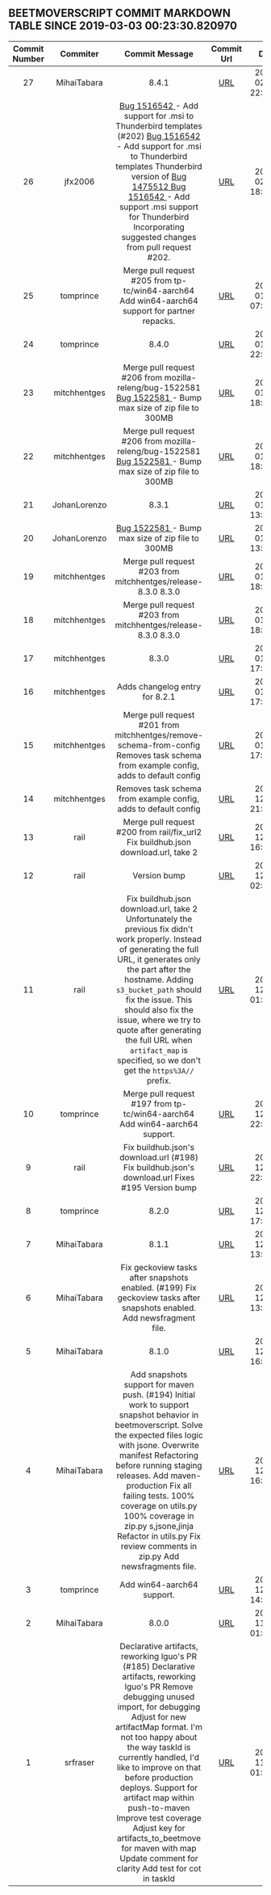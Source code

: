 ## BEETMOVERSCRIPT COMMIT MARKDOWN TABLE SINCE 2019-03-03 00:23:30.820970

| Commit Number | Commiter | Commit Message | Commit Url | Date | 
|:---:|:----:|:----------------------------------:|:------:|:----:| 
|27|MihaiTabara|8.4.1|[URL](https://github.com/mozilla-releng/beetmoverscript/commit/b26a8dcb800dcf85c7a6c6583ba88307822f1c7e)|2019-02-04 22:07:07
|26|jfx2006|[Bug 1516542 ](https://bugzilla.mozilla.org/show_bug.cgi?id=1516542) - Add support for .msi to Thunderbird templates (#202) [Bug 1516542 ](https://bugzilla.mozilla.org/show_bug.cgi?id=1516542) - Add support for .msi to Thunderbird templates Thunderbird version of [Bug 1475512 ](https://bugzilla.mozilla.org/show_bug.cgi?id=1475512) [Bug 1516542 ](https://bugzilla.mozilla.org/show_bug.cgi?id=1516542) - Add support .msi support for Thunderbird Incorporating suggested changes from pull request #202.|[URL](https://github.com/mozilla-releng/beetmoverscript/commit/a10494cbde3cc5509a83d15ec4ff0811d5958c4f)|2019-02-04 18:04:01
|25|tomprince|Merge pull request #205 from tp-tc/win64-aarch64 Add win64-aarch64 support for partner repacks.|[URL](https://github.com/mozilla-releng/beetmoverscript/commit/c1e20a9a233f2095f967875f741ced491bef0528)|2019-01-28 07:00:43
|24|tomprince|8.4.0|[URL](https://github.com/mozilla-releng/beetmoverscript/commit/730ebae416b6614ff07d275957d0ddcebc72bf1f)|2019-01-25 22:13:56
|23|mitchhentges|Merge pull request #206 from mozilla-releng/bug-1522581 [Bug 1522581 ](https://bugzilla.mozilla.org/show_bug.cgi?id=1522581) - Bump max size of zip file to 300MB|[URL](https://github.com/mozilla-releng/beetmoverscript/commit/f55ca9aef7ab6a4e1e5d5c246beff1085d201fe0)|2019-01-25 18:29:36
|22|mitchhentges|Merge pull request #206 from mozilla-releng/bug-1522581 [Bug 1522581 ](https://bugzilla.mozilla.org/show_bug.cgi?id=1522581) - Bump max size of zip file to 300MB|[URL](https://github.com/mozilla-releng/beetmoverscript/commit/f55ca9aef7ab6a4e1e5d5c246beff1085d201fe0)|2019-01-25 18:29:36
|21|JohanLorenzo|8.3.1|[URL](https://github.com/mozilla-releng/beetmoverscript/commit/b74438929aaa119dd6ca3def99cadfb39d6a4559)|2019-01-25 13:25:55
|20|JohanLorenzo|[Bug 1522581 ](https://bugzilla.mozilla.org/show_bug.cgi?id=1522581) - Bump max size of zip file to 300MB|[URL](https://github.com/mozilla-releng/beetmoverscript/commit/002b073054a74e3f7dd2fcf0faf282e50ab4a942)|2019-01-25 13:11:21
|19|mitchhentges|Merge pull request #203 from mitchhentges/release-8.3.0 8.3.0|[URL](https://github.com/mozilla-releng/beetmoverscript/commit/7ee86337210f78bea022243da1c84253c65a1e94)|2019-01-03 18:30:51
|18|mitchhentges|Merge pull request #203 from mitchhentges/release-8.3.0 8.3.0|[URL](https://github.com/mozilla-releng/beetmoverscript/commit/7ee86337210f78bea022243da1c84253c65a1e94)|2019-01-03 18:30:51
|17|mitchhentges|8.3.0|[URL](https://github.com/mozilla-releng/beetmoverscript/commit/11be66989b2fe50e9fe2c7e7337c5abdf05a0ff1)|2019-01-03 17:06:41
|16|mitchhentges|Adds changelog entry for 8.2.1|[URL](https://github.com/mozilla-releng/beetmoverscript/commit/9424a33ecc5a6abbe4f9d1cca84e0bac3c686415)|2019-01-03 17:06:18
|15|mitchhentges|Merge pull request #201 from mitchhentges/remove-schema-from-config Removes task schema from example config, adds to default config|[URL](https://github.com/mozilla-releng/beetmoverscript/commit/21a801a934b714316ea475b3cc312048ba9cdc2b)|2019-01-02 17:11:16
|14|mitchhentges|Removes task schema from example config, adds to default config|[URL](https://github.com/mozilla-releng/beetmoverscript/commit/a721342ccd6b3eda02f836f5d7da91a930925a30)|2018-12-24 21:45:34
|13|rail|Merge pull request #200 from rail/fix_url2 Fix buildhub.json download.url, take 2|[URL](https://github.com/mozilla-releng/beetmoverscript/commit/fcd64e07eb80d0a4622d4d25e5e82a44f1c9a1ca)|2018-12-19 16:03:52
|12|rail|Version bump|[URL](https://github.com/mozilla-releng/beetmoverscript/commit/fd9b3a3e5c284564cc4fcf47fcf8e9d53dfc6bcd)|2018-12-19 02:14:22
|11|rail|Fix buildhub.json download.url, take 2 Unfortunately the previous fix didn't work properly. Instead of generating the full URL, it generates only the part after the hostname. Adding `s3_bucket_path` should fix the issue. This should also fix the issue, where we try to quote after generating the full URL when `artifact_map` is specified, so we don't get the `https%3A//` prefix.|[URL](https://github.com/mozilla-releng/beetmoverscript/commit/2e8af40bbf3853e6962543e2fd6c556b8a085119)|2018-12-19 01:38:19
|10|tomprince|Merge pull request #197 from tp-tc/win64-aarch64 Add win64-aarch64 support.|[URL](https://github.com/mozilla-releng/beetmoverscript/commit/7f9dd1018de4a98f410838fad927fb387bb3d3b4)|2018-12-18 22:44:55
|9|rail|Fix buildhub.json's download.url (#198) Fix buildhub.json's download.url Fixes #195 Version bump|[URL](https://github.com/mozilla-releng/beetmoverscript/commit/5b155c33b7032ccbced4f1df31ae63632d88cce5)|2018-12-18 22:09:21
|8|tomprince|8.2.0|[URL](https://github.com/mozilla-releng/beetmoverscript/commit/307b14c0a0e81046768c55805fd1f8637b77aacc)|2018-12-18 17:53:38
|7|MihaiTabara|8.1.1|[URL](https://github.com/mozilla-releng/beetmoverscript/commit/9a347b4b38437364fb545d6c9d1c80ebd1a1b9b9)|2018-12-18 13:45:36
|6|MihaiTabara|Fix geckoview tasks after snapshots enabled. (#199) Fix geckoview tasks after snapshots enabled. Add newsfragment file.|[URL](https://github.com/mozilla-releng/beetmoverscript/commit/22ce904fdd5bdd1f697d3d2e5169272f4f1fb5bd)|2018-12-18 13:45:01
|5|MihaiTabara|8.1.0|[URL](https://github.com/mozilla-releng/beetmoverscript/commit/be92c31cbb186d934ed227081277b87fdc69e2a6)|2018-12-17 16:04:55
|4|MihaiTabara|Add snapshots support for maven push. (#194) Initial work to support snapshot behavior in beetmoverscript. Solve the expected files logic with jsone. Overwrite manifest Refactoring before running staging releases. Add maven-production Fix all failing tests. 100% coverage on utils.py 100% coverage in zip.py s,jsone,jinja Refactor in utils.py Fix review comments in zip.py Add newsfragments file.|[URL](https://github.com/mozilla-releng/beetmoverscript/commit/1f1401540d559d998983651400056f3c2392560d)|2018-12-17 16:01:21
|3|tomprince|Add win64-aarch64 support.|[URL](https://github.com/mozilla-releng/beetmoverscript/commit/71f5e20f8dc20845e182f4a15764d2673a5b1f08)|2018-12-07 14:48:57
|2|MihaiTabara|8.0.0|[URL](https://github.com/mozilla-releng/beetmoverscript/commit/883524121b34c630533fbec8db73c08797dcc7be)|2018-11-28 01:08:55
|1|srfraser|Declarative artifacts, reworking lguo's PR (#185) Declarative artifacts, reworking lguo's PR Remove debugging unused import, for debugging Adjust for new artifactMap format. I'm not too happy about the way taskId is currently handled, I'd like to improve on that before production deploys. Support for artifact map within push-to-maven Improve test coverage Adjust key for artifacts_to_beetmove for maven with map Update comment for clarity Add test for cot in taskId|[URL](https://github.com/mozilla-releng/beetmoverscript/commit/240e7a6cf19f7e56c003e51a09e11f29c6696580)|2018-11-28 01:04:36


